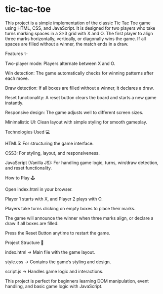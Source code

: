 # tic-tac-toe
This project is a simple implementation of the classic Tic Tac Toe game using HTML, CSS, and JavaScript. It is designed for two players who take turns marking spaces in a 3×3 grid with X and O. The first player to align three marks horizontally, vertically, or diagonally wins the game. If all spaces are filled without a winner, the match ends in a draw.

Features ✨

Two-player mode: Players alternate between X and O.

Win detection: The game automatically checks for winning patterns after each move.

Draw detection: If all boxes are filled without a winner, it declares a draw.

Reset functionality: A reset button clears the board and starts a new game instantly.

Responsive design: The game adjusts well to different screen sizes.

Minimalistic UI: Clean layout with simple styling for smooth gameplay.

Technologies Used 💻

HTML5: For structuring the game interface.

CSS3: For styling, layout, and responsiveness.

JavaScript (Vanilla JS): For handling game logic, turns, win/draw detection, and reset functionality.

How to Play 🕹️

Open index.html in your browser.

Player 1 starts with X, and Player 2 plays with O.

Players take turns clicking on empty boxes to place their marks.

The game will announce the winner when three marks align, or declare a draw if all boxes are filled.

Press the Reset Button anytime to restart the game.

Project Structure 📂

index.html → Main file with the game layout.

style.css → Contains the game’s styling and design.

script.js → Handles game logic and interactions.

This project is perfect for beginners learning DOM manipulation, event handling, and basic game logic with JavaScript.
